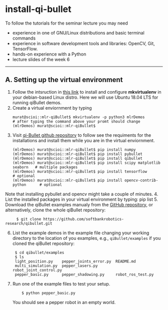 # install-qi-bullet
To follow the tutorials for the seminar lecture you may need
* experience in one of GNU/Linux distributions and basic terminal commands
* experience in software development tools and libraries: OpenCV, Git, TensorFlow.
* hands-on experience with a Python
* lecture slides of the week 6

----
## A. Setting up the virtual environment
1. Follow the intsruction in [this link](https://virtualenvwrapper.readthedocs.io/en/latest/index.html) to install and configure **mkvirtualenv** in your debian-based Linux distro. Here we will use Ubuntu 18.04 LTS for running qiBullet demos.
2. Create a virtual enviornment by typing 
    ```shell
    murat@scioi::mlr-qiBullet$ mkvirtualenv -p python3 mlrDemos
    # after typing the command above your promt should change
    (mlrDemos) murat@scioi::mlr-qiBullet$ 
    ```
3. Visit [qi-Bullet github repository](https://github.com/softbankrobotics-research/qibullet) to follow see the requiments for the installations and install them while you are in the virtual enviornment.
    ```shell
    (mlrDemos) murat@scioi::mlr-qiBullet$ pip install numpy
    (mlrDemos) murat@scioi::mlr-qiBullet$ pip install pybullet
    (mlrDemos) murat@scioi::mlr-qiBullet$ pip install qibullet
    (mlrDemos) murat@scioi::mlr-qiBullet$ pip install scipy matplotlib seaborn   # multiple packages 
    (mlrDemos) murat@scioi::mlr-qiBullet$ pip install tensorflow                 # optional
    (mlrDemos) murat@scioi::mlr-qiBullet$ pip install opencv-contrib-python      # optional
    ```
Note that installing pybullet and opencv might take a couple of minutes. 
4. List the installed packages in your virtual environment by typing: pip list
5. Download the qiBullet examples manualy from the [GitHub repository](https://github.com/softbankrobotics-research/qibullet/tree/master/examples), or alternatively, clone the whole qiBullet repository:  

         $ git clone https://github.com/softbankrobotics-research/qibullet.git
6. List the example demos in the example file changing your working directory to the location of you examples, e.g., `qiBullet/examples` if you cloned the qiBullet repository:

        $ cd qibullet/examples
        $ ls
        light_position.py    pepper_joints_error.py  README.md
        multi_simulation.py  pepper_lasers.py        robot_joint_control.py
        pepper_basic.py      pepper_shadowing.py     robot_ros_test.py
7.  Run one of the example files to test your setup. 
    ```shell
        $ python pepper_basic.py 
    ```
    You should see a pepper robot in an empty world. 